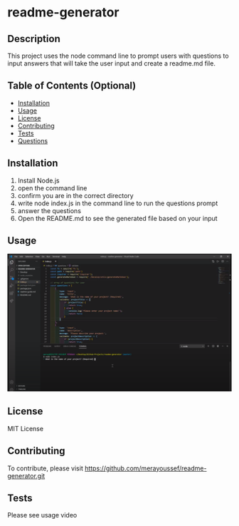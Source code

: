 # readme-generator

## Description 

This project uses the node command line to prompt users with questions to input answers that will take the user input and create a readme.md file.

## Table of Contents (Optional)

* [Installation](#installation)
* [Usage](#usage)
* [License](#license)
* [Contributing](#contributing)
* [Tests](#tests)
* [Questions](#questions)

## Installation

1. Install Node.js  
2. open the command line  
3. confirm you are in the correct directory  
4. write node index.js in the command line to run the questions prompt  
5. answer the questions  
6. Open the README.md to see the generated file based on your input


## Usage 

[![Watch this video](.\Develop\utils\media\readme-img.PNG)](https://drive.google.com/file/d/1R3VFKKG-4WNAATjDhbkH0mLSTN0byxd8/view)


## License

MIT License 

## Contributing

To contribute, please visit https://github.com/merayoussef/readme-generator.git

## Tests

Please see usage video
